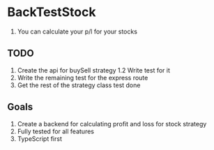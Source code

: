 # BackTestStock
1. You can calculate your p/l for your stocks

## TODO
1. Create the api for buySell strategy 
    1.2 Write test for it 
2. Write the remaining test for the express route 
3. Get the rest of the strategy class test done

## Goals
1. Create a backend for calculating profit and loss for stock strategy 
2. Fully tested for all features 
3. TypeScript first 

